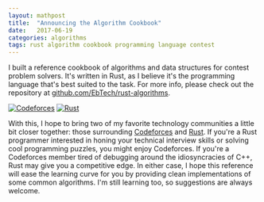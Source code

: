 ```yaml
---
layout: mathpost
title:  "Announcing the Algorithm Cookbook"
date:   2017-06-19
categories: algorithms
tags: rust algorithm cookbook programming language contest
---
```

I built a reference cookbook of algorithms and data structures for contest problem solvers. It's written in Rust, as I believe it's the programming language that's best suited to the task. For more info, please check out the repository at [github.com/EbTech/rust-algorithms](https://github.com/EbTech/rust-algorithms).

[![Codeforces](http://stat.codeforces.ru/images/codeforces-logo-with-upper-beta.png)](http://codeforces.com) [![Rust](https://www.rust-lang.org/logos/rust-logo-128x128.png)](https://www.rust-lang.org)

With this, I hope to bring two of my favorite technology communities a little bit closer together: those surrounding [Codeforces](http://codeforces.com) and [Rust](https://www.rust-lang.org). If you're a Rust programmer interested in honing your technical interview skills or solving cool programming puzzles, you might enjoy Codeforces. If you're a Codeforces member tired of debugging around the idiosyncracies of C++, Rust may give you a competitive edge. In either case, I hope this reference will ease the learning curve for you by providing clean implementations of some common algorithms. I'm still learning too, so suggestions are always welcome.
